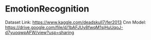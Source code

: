 # EmotionRecognition
Dataset Link: https://www.kaggle.com/deadskull7/fer2013
Cnn Model: https://drive.google.com/file/d/1bAFJUy8fwqM1sjHuUqoJ-d7yuoqwpAFW/view?usp=sharing
